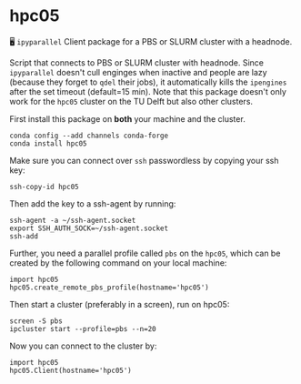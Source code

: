 # hpc05
🖥 `ipyparallel` Client package for a PBS or SLURM cluster with a headnode.

Script that connects to PBS or SLURM cluster with headnode. Since `ipyparallel` doesn't cull enginges when inactive and people are lazy (because they forget to `qdel` their jobs), it automatically kills the `ipengines` after the set timeout (default=15 min). Note that this package doesn't only work for the `hpc05` cluster on the TU Delft but also other clusters.

First install this package on **both** your machine and the cluster.

```
conda config --add channels conda-forge
conda install hpc05
```

Make sure you can connect over `ssh` passwordless by copying your ssh key:

```
ssh-copy-id hpc05
```

Then add the key to a ssh-agent by running:
```
ssh-agent -a ~/ssh-agent.socket
export SSH_AUTH_SOCK=~/ssh-agent.socket
ssh-add
```

Further, you need a parallel profile called `pbs` on the `hpc05`, which can be created by the following command on your local machine:
```
import hpc05
hpc05.create_remote_pbs_profile(hostname='hpc05')
```

Then start a cluster (preferably in a screen), run on hpc05:

```
screen -S pbs
ipcluster start --profile=pbs --n=20
```

Now you can connect to the cluster by:
```
import hpc05
hpc05.Client(hostname='hpc05')
```
